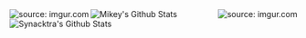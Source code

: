 

<img src="https://readme-typing-svg.herokuapp.com?font=IBM+Plex+Mono&color=%23C4B9F8&size=35&center=true&multiline=true&width=1000&height=150&lines=Hey+there🤞%2C+I+am+Mikey;Hacker+.+Developer+.+Learner" alt="Mikey's Github Stats" />

<img src="https://i.imgur.com/hYjV5kS.gif" title="source: imgur.com" align="right"/>


<img src="https://i.imgur.com/hYjV5kS.gif" title="source: imgur.com" align="left"/>

<img src="https://github-readme-stats.vercel.app/api?username=synacktraa&amp;show_icons=true&amp;theme=chartreuse-dark" alt="Synacktra's Github Stats" align="center"/>



